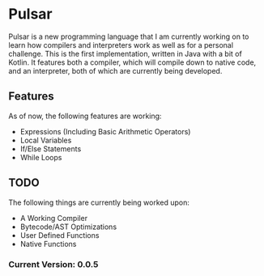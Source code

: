 # Pulsar

Pulsar is a new programming language that I am currently working on to learn how compilers and interpreters work as well as for a personal challenge. This is the first implementation, written in Java with a bit of Kotlin. It features both a compiler, which will compile down to native code, and an interpreter, both of which are currently being developed.

## Features
As of now, the following features are working:
- Expressions (Including Basic Arithmetic Operators)
- Local Variables
- If/Else Statements
- While Loops

## TODO
The following things are currently being worked upon:
- A Working Compiler
- Bytecode/AST Optimizations
- User Defined Functions
- Native Functions

### Current Version: 0.0.5

